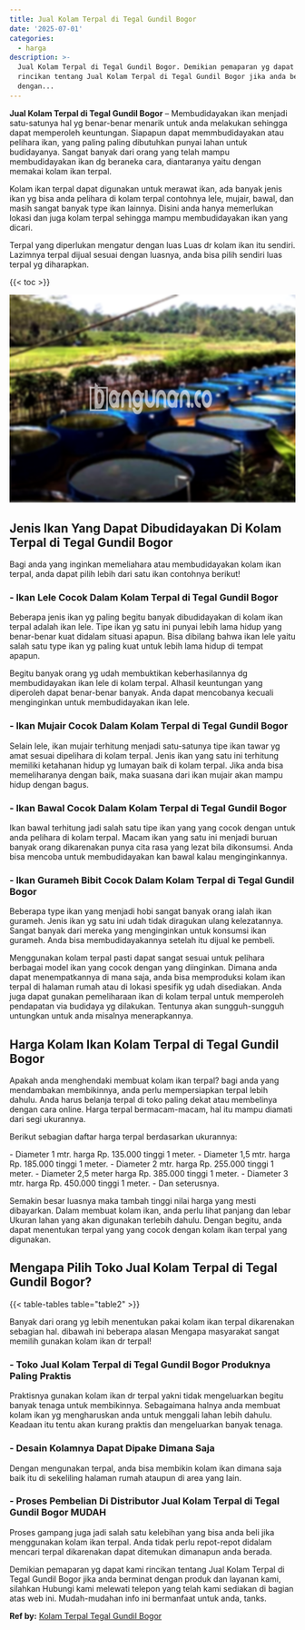 ```yaml
---
title: Jual Kolam Terpal di Tegal Gundil Bogor
date: '2025-07-01'
categories:
  - harga
description: >-
  Jual Kolam Terpal di Tegal Gundil Bogor. Demikian pemaparan yg dapat kami
  rincikan tentang Jual Kolam Terpal di Tegal Gundil Bogor jika anda berminat
  dengan...
---
```


**Jual Kolam Terpal di Tegal Gundil Bogor** – Membudidayakan ikan menjadi satu-satunya hal yg benar-benar menarik untuk anda melakukan sehingga dapat memperoleh keuntungan. Siapapun dapat memmbudidayakan atau pelihara ikan, yang paling paling dibutuhkan punyai lahan untuk budidayanya. Sangat banyak dari orang yang telah mampu membudidayakan ikan dg beraneka cara, diantaranya yaitu dengan memakai kolam ikan terpal.

Kolam ikan terpal dapat digunakan untuk merawat ikan, ada banyak jenis ikan yg bisa anda pelihara di kolam terpal contohnya lele, mujair, bawal, dan masih sangat banyak type ikan lainnya. Disini anda hanya memerlukan lokasi dan juga kolam terpal sehingga mampu membudidayakan ikan yang dicari.

Terpal yang diperlukan mengatur dengan luas Luas dr kolam ikan itu sendiri. Lazimnya terpal dijual sesuai dengan luasnya, anda bisa pilih sendiri luas terpal yg diharapkan.

{{< toc >}}

![Jual Kolam Terpal di Tegal Gundil Bogor](/images/jual-kolam-terpal-08.png)

## Jenis Ikan Yang Dapat Dibudidayakan Di Kolam Terpal di Tegal Gundil Bogor

Bagi anda yang inginkan memeliahara atau membudidayakan kolam ikan terpal, anda dapat pilih lebih dari satu ikan contohnya berikut!

### \- Ikan Lele Cocok Dalam Kolam Terpal di Tegal Gundil Bogor

Beberapa jenis ikan yg paling begitu banyak dibudidayakan di kolam ikan terpal adalah ikan lele. Tipe ikan yg satu ini punyai lebih lama hidup yang benar-benar kuat didalam situasi apapun. Bisa dibilang bahwa ikan lele yaitu salah satu type ikan yg paling kuat untuk lebih lama hidup di tempat apapun.

Begitu banyak orang yg udah membuktikan keberhasilannya dg membudidayakan ikan lele di kolam terpal. Alhasil keuntungan yang diperoleh dapat benar-benar banyak. Anda dapat mencobanya kecuali menginginkan untuk membudidayakan ikan lele.

### \- Ikan Mujair Cocok Dalam Kolam Terpal di Tegal Gundil Bogor

Selain lele, ikan mujair terhitung menjadi satu-satunya tipe ikan tawar yg amat sesuai dipelihara di kolam terpal. Jenis ikan yang satu ini terhitung memiliki ketahanan hidup yg lumayan baik di kolam terpal. Jika anda bisa memeliharanya dengan baik, maka suasana dari ikan mujair akan mampu hidup dengan bagus.

### \- Ikan Bawal Cocok Dalam Kolam Terpal di Tegal Gundil Bogor

Ikan bawal terhitung jadi salah satu tipe ikan yang yang cocok dengan untuk anda pelihara di kolam terpal. Macam ikan yang satu ini menjadi buruan banyak orang dikarenakan punya cita rasa yang lezat bila dikonsumsi. Anda bisa mencoba untuk membudidayakan kan bawal kalau menginginkannya.

### \- Ikan Gurameh Bibit Cocok Dalam Kolam Terpal di Tegal Gundil Bogor

Beberapa type ikan yang menjadi hobi sangat banyak orang ialah ikan gurameh. Jenis ikan yg satu ini udah tidak diragukan ulang kelezatannya. Sangat banyak dari mereka yang menginginkan untuk konsumsi ikan gurameh. Anda bisa membudidayakannya setelah itu dijual ke pembeli.

Menggunakan kolam terpal pasti dapat sangat sesuai untuk pelihara berbagai model ikan yang cocok dengan yang diinginkan. Dimana anda dapat menempatkannya di mana saja, anda bisa memproduksi kolam ikan terpal di halaman rumah atau di lokasi spesifik yg udah disediakan. Anda juga dapat gunakan pemeliharaan ikan di kolam terpal untuk memperoleh pendapatan via budidaya yg dilakukan. Tentunya akan sungguh-sungguh untungkan untuk anda misalnya menerapkannya.

## Harga Kolam Ikan Kolam Terpal di Tegal Gundil Bogor

Apakah anda menghendaki membuat kolam ikan terpal? bagi anda yang mendambakan membikinnya, anda perlu mempersiapkan terpal lebih dahulu. Anda harus belanja terpal di toko paling dekat atau membelinya dengan cara online. Harga terpal bermacam-macam, hal itu mampu diamati dari segi ukurannya.

Berikut sebagian daftar harga terpal berdasarkan ukurannya:

\- Diameter 1 mtr. harga Rp. 135.000 tinggi 1 meter. - Diameter 1,5 mtr. harga Rp. 185.000 tinggi 1 meter. - Diameter 2 mtr. harga Rp. 255.000 tinggi 1 meter. - Diameter 2,5 meter harga Rp. 385.000 tinggi 1 meter. - Diameter 3 mtr. harga Rp. 450.000 tinggi 1 meter. - Dan seterusnya.

Semakin besar luasnya maka tambah tinggi nilai harga yang mesti dibayarkan. Dalam membuat kolam ikan, anda perlu lihat panjang dan lebar Ukuran lahan yang akan digunakan terlebih dahulu. Dengan begitu, anda dapat menentukan terpal yang yang cocok dengan kolam ikan terpal yang digunakan.

## Mengapa Pilih Toko Jual Kolam Terpal di Tegal Gundil Bogor?

{{< table-tables table="table2" >}}

Banyak dari orang yg lebih menentukan pakai kolam ikan terpal dikarenakan sebagian hal. dibawah ini beberapa alasan Mengapa masyarakat sangat memilih gunakan kolam ikan dr terpal!

### \- Toko Jual Kolam Terpal di Tegal Gundil Bogor Produknya Paling Praktis

Praktisnya gunakan kolam ikan dr terpal yakni tidak mengeluarkan begitu banyak tenaga untuk membikinnya. Sebagaimana halnya anda membuat kolam ikan yg mengharuskan anda untuk menggali lahan lebih dahulu. Keadaan itu tentu akan kurang praktis dan mengeluarkan banyak tenaga.

### \- Desain Kolamnya Dapat Dipake Dimana Saja

Dengan mengunakan terpal, anda bisa membikin kolam ikan dimana saja baik itu di sekeliling halaman rumah ataupun di area yang lain.

### \- Proses Pembelian Di Distributor Jual Kolam Terpal di Tegal Gundil Bogor MUDAH

Proses gampang juga jadi salah satu kelebihan yang bisa anda beli jika menggunakan kolam ikan terpal. Anda tidak perlu repot-repot didalam mencari terpal dikarenakan dapat ditemukan dimanapun anda berada.

Demikian pemaparan yg dapat kami rincikan tentang Jual Kolam Terpal di Tegal Gundil Bogor jika anda berminat dengan produk dan layanan kami, silahkan Hubungi kami melewati telepon yang telah kami sediakan di bagian atas web ini. Mudah-mudahan info ini bermanfaat untuk anda, tanks.

**Ref by:** [Kolam Terpal Tegal Gundil Bogor](https://id.wikipedia.org/wiki/Kolam)
